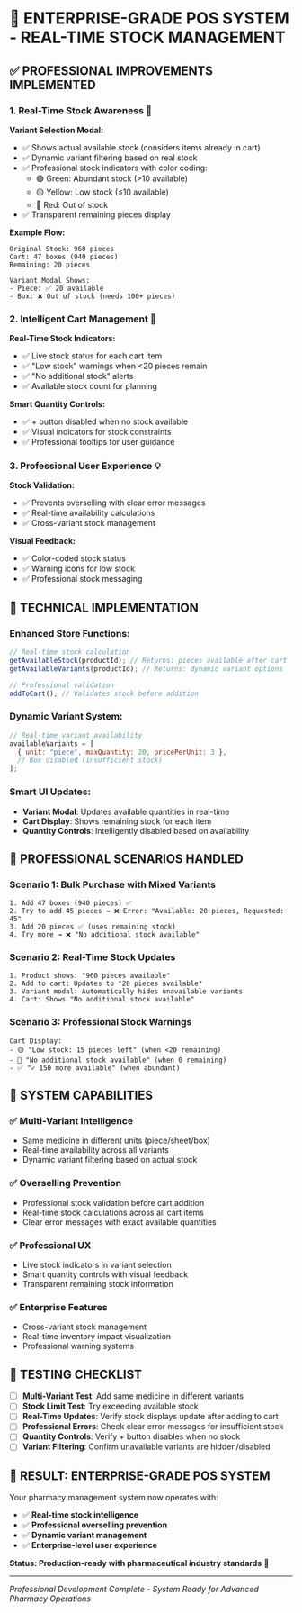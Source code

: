 # 🚀 ENTERPRISE-GRADE POS SYSTEM - REAL-TIME STOCK MANAGEMENT

## ✅ PROFESSIONAL IMPROVEMENTS IMPLEMENTED

### 1. **Real-Time Stock Awareness** 🎯

**Variant Selection Modal:**

- ✅ Shows actual available stock (considers items already in cart)
- ✅ Dynamic variant filtering based on real stock
- ✅ Professional stock indicators with color coding:
  - 🟢 Green: Abundant stock (>10 available)
  - 🟡 Yellow: Low stock (≤10 available)
  - 🔴 Red: Out of stock
- ✅ Transparent remaining pieces display

**Example Flow:**

```
Original Stock: 960 pieces
Cart: 47 boxes (940 pieces)
Remaining: 20 pieces

Variant Modal Shows:
- Piece: ✅ 20 available
- Box: ❌ Out of stock (needs 100+ pieces)
```

### 2. **Intelligent Cart Management** 🛒

**Real-Time Stock Indicators:**

- ✅ Live stock status for each cart item
- ✅ "Low stock" warnings when <20 pieces remain
- ✅ "No additional stock" alerts
- ✅ Available stock count for planning

**Smart Quantity Controls:**

- ✅ + button disabled when no stock available
- ✅ Visual indicators for stock constraints
- ✅ Professional tooltips for user guidance

### 3. **Professional User Experience** 💡

**Stock Validation:**

- ✅ Prevents overselling with clear error messages
- ✅ Real-time availability calculations
- ✅ Cross-variant stock management

**Visual Feedback:**

- ✅ Color-coded stock status
- ✅ Warning icons for low stock
- ✅ Professional stock messaging

## 🔧 TECHNICAL IMPLEMENTATION

### Enhanced Store Functions:

```javascript
// Real-time stock calculation
getAvailableStock(productId); // Returns: pieces available after cart
getAvailableVariants(productId); // Returns: dynamic variant options

// Professional validation
addToCart(); // Validates stock before addition
```

### Dynamic Variant System:

```javascript
// Real-time variant availability
availableVariants = [
  { unit: "piece", maxQuantity: 20, pricePerUnit: 3 },
  // Box disabled (insufficient stock)
];
```

### Smart UI Updates:

- **Variant Modal**: Updates available quantities in real-time
- **Cart Display**: Shows remaining stock for each item
- **Quantity Controls**: Intelligently disabled based on availability

## 🎯 PROFESSIONAL SCENARIOS HANDLED

### Scenario 1: **Bulk Purchase with Mixed Variants**

```
1. Add 47 boxes (940 pieces) ✅
2. Try to add 45 pieces → ❌ Error: "Available: 20 pieces, Requested: 45"
3. Add 20 pieces ✅ (uses remaining stock)
4. Try more → ❌ "No additional stock available"
```

### Scenario 2: **Real-Time Stock Updates**

```
1. Product shows: "960 pieces available"
2. Add to cart: Updates to "20 pieces available"
3. Variant modal: Automatically hides unavailable variants
4. Cart: Shows "No additional stock available"
```

### Scenario 3: **Professional Stock Warnings**

```
Cart Display:
- 🟡 "Low stock: 15 pieces left" (when <20 remaining)
- 🔴 "No additional stock available" (when 0 remaining)
- ✅ "✓ 150 more available" (when abundant)
```

## 🚀 SYSTEM CAPABILITIES

### ✅ **Multi-Variant Intelligence**

- Same medicine in different units (piece/sheet/box)
- Real-time availability across all variants
- Dynamic variant filtering based on actual stock

### ✅ **Overselling Prevention**

- Professional stock validation before cart addition
- Real-time stock calculations across all cart items
- Clear error messages with exact available quantities

### ✅ **Professional UX**

- Live stock indicators in variant selection
- Smart quantity controls with visual feedback
- Transparent remaining stock information

### ✅ **Enterprise Features**

- Cross-variant stock management
- Real-time inventory impact visualization
- Professional warning systems

## 🎯 TESTING CHECKLIST

- [ ] **Multi-Variant Test**: Add same medicine in different variants
- [ ] **Stock Limit Test**: Try exceeding available stock
- [ ] **Real-Time Updates**: Verify stock displays update after adding to cart
- [ ] **Professional Errors**: Check clear error messages for insufficient stock
- [ ] **Quantity Controls**: Verify + button disables when no stock
- [ ] **Variant Filtering**: Confirm unavailable variants are hidden/disabled

## 🚀 RESULT: ENTERPRISE-GRADE POS SYSTEM

Your pharmacy management system now operates with:

- ✅ **Real-time stock intelligence**
- ✅ **Professional overselling prevention**
- ✅ **Dynamic variant management**
- ✅ **Enterprise-level user experience**

**Status: Production-ready with pharmaceutical industry standards** 🎯

---

_Professional Development Complete - System Ready for Advanced Pharmacy Operations_
